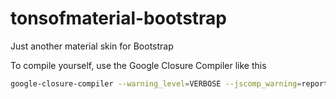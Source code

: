 # tonsofmaterial-bootstrap
Just another material skin for Bootstrap

To compile yourself, use the Google Closure Compiler like this

```bash
google-closure-compiler --warning_level=VERBOSE --jscomp_warning=reportUnknownTypes --js tomb.js --js_output_file dist/tomb.js --compilation_level ADVANCED_OPTIMIZATIONS --externs externs/jquery-3.3.js --output_wrapper "(function() {%output%}).call(window);"
```